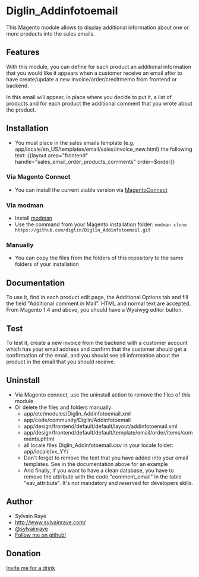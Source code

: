 # Diglin_Addinfotoemail #

This Magento module allows to display additional information about one or more products into the sales emails.

## Features

With this module, you can define for each product an additional information that you would like it appears when a customer receive an email after to have create/update a new invoice/order/creditmemo from frontend or backend.

In this email will appear, in place where you decide to put it, a list of products and for each product the additional comment that you wrote about the product.

## Installation

- You must place in the sales emails template (e.g. app/locale/en_US/templates/email/sales/invoice_new.html) the following text: {{layout area="frontend" handle="sales_email_order_products_comments" order=$order}}

### Via Magento Connect
- You can install the current stable version via [MagentoConnect](http://www.magentocommerce.com/magento-connect/additional-product-information-into-sales-emails-9872.html)

### Via modman
- Install [modman](https://github.com/colinmollenhour/modman)
- Use the command from your Magento installation folder: `modman clone https://github.com/diglin/Diglin_Addinfotoemail.git`

### Manually
- You can copy the files from the folders of this repository to the same folders of your installation

## Documentation

To use it, find in each product edit page, the Additional Options tab and fill the field "Additional comment in Mail". HTML and normal text are accepted. From Magento 1.4 and above, you should have a Wysiwyg editor button.

## Test

To test it, create a new invoice from the backend with a customer account which has your email address and confirm that the customer should get a confirmation of the email, and you should see all information about the product in the email that you should receive.

## Uninstall

- Via Magento connect, use the uninstall action to remove the files of this module
- Or delete the files and folders manually:
  - app/etc/modules/Diglin_Addinfotoemail.xml
  - app/code/community/Diglin/Addinfotoemail
  - app/design/frontend/default/default/layout/addinfotoemail.xml
  - app/design/frontend/default/default/template/email/order/items/comments.phtml
  - all locale files Diglin_Addinfotoemail.csv in your locale folder: app/locale/xx_YY/
  - Don't forget to remove the text that you have added into your email templates. See in the documentation above for an example
  - And finally, if you want to have a clean database, you have to remove the attribute with the code "comment_email" in the table "eav_attribute". It's not mandatory and reserved for developers skills.

## Author

* Sylvain Rayé
* http://www.sylvainraye.com/
* [@sylvainraye](https://twitter.com/sylvainraye)
* [Follow me on github!](https://github.com/diglin)

## Donation

[Invite me for a drink](https://www.paypal.com/cgi-bin/webscr?cmd=_s-xclick&hosted_button_id=Y66QHLU5VX5BC)